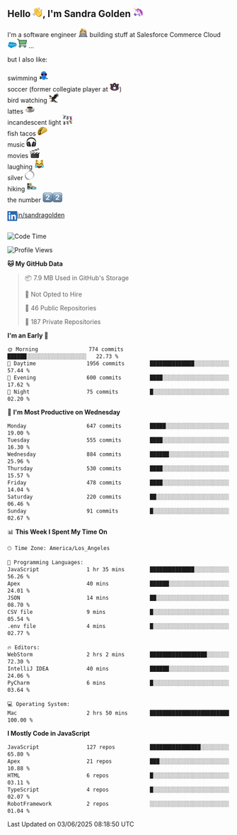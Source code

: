 ## Hello <img src="./static/emoji/wave.png" width="22" />, I'm Sandra Golden <img src="./static/emoji/unicorn-face.png" width="22" />

I'm a software engineer <img src="./static/emoji/female-technologist.png" width="22" /> building stuff at Salesforce Commerce Cloud <img src="./static/emoji/salesforce.png" width="22" /><img src="./static/emoji/commerce-cloud.png" width="22" />&nbsp;...

but I also like:<br/><br/>
swimming <img alt="swimming" src="./static/emoji/keep-swimming.png" width="22" /><br/>
soccer  (former collegiate player at <img src="./static/emoji/auburn.png" width="22" />)<br/>
bird watching <img src="./static/emoji/eagle.png" width="22" /><br/>
lattes <img src="./static/emoji/coffee.png" width="22" /><br/>
incandescent light <img src="./static/emoji/lights.png" width="22" /><br/>
fish tacos <img src="./static/emoji/taco.png" width="22" /><br/>
music <img src="./static/emoji/headphones.png" width="22" /><br/>
movies <img src="./static/emoji/movie-clapper.png" width="22" /><br/>
laughing <img src="./static/emoji/joy-cat.png" width="22" /><br/>
silver <img src="./static/emoji/silver-hoop.png" width="22" /><br/>
hiking <img src="./static/emoji/hiker.png" width="22" /><br/>
the number <img src="./static/emoji/two.png" width="22" /><img src="./static/emoji/two.png" width="22" />
<br/><br/>
<img align="left" alt="Sandra Golden | LinkedIn" width="22px" src="./static/emoji/linkedin.png" /> <a href="https://www.linkedin.com/in/sandragolden/">in/sandragolden</a>
<br/><br/>
<!--START_SECTION:waka-->
![Code Time](http://img.shields.io/badge/Code%20Time-905%20hrs%2058%20mins-blue)

![Profile Views](http://img.shields.io/badge/Profile%20Views-0-blue)

**🐱 My GitHub Data** 

> 📦 7.9 MB Used in GitHub's Storage 
 > 
> 🚫 Not Opted to Hire
 > 
> 📜 46 Public Repositories 
 > 
> 🔑 187 Private Repositories 
 > 
**I'm an Early 🐤** 

```text
🌞 Morning                774 commits         ██████░░░░░░░░░░░░░░░░░░░   22.73 % 
🌆 Daytime                1956 commits        ██████████████░░░░░░░░░░░   57.44 % 
🌃 Evening                600 commits         ████░░░░░░░░░░░░░░░░░░░░░   17.62 % 
🌙 Night                  75 commits          █░░░░░░░░░░░░░░░░░░░░░░░░   02.20 % 
```
📅 **I'm Most Productive on Wednesday** 

```text
Monday                   647 commits         █████░░░░░░░░░░░░░░░░░░░░   19.00 % 
Tuesday                  555 commits         ████░░░░░░░░░░░░░░░░░░░░░   16.30 % 
Wednesday                884 commits         ██████░░░░░░░░░░░░░░░░░░░   25.96 % 
Thursday                 530 commits         ████░░░░░░░░░░░░░░░░░░░░░   15.57 % 
Friday                   478 commits         ████░░░░░░░░░░░░░░░░░░░░░   14.04 % 
Saturday                 220 commits         ██░░░░░░░░░░░░░░░░░░░░░░░   06.46 % 
Sunday                   91 commits          █░░░░░░░░░░░░░░░░░░░░░░░░   02.67 % 
```


📊 **This Week I Spent My Time On** 

```text
🕑︎ Time Zone: America/Los_Angeles

💬 Programming Languages: 
JavaScript               1 hr 35 mins        ██████████████░░░░░░░░░░░   56.26 % 
Apex                     40 mins             ██████░░░░░░░░░░░░░░░░░░░   24.01 % 
JSON                     14 mins             ██░░░░░░░░░░░░░░░░░░░░░░░   08.70 % 
CSV file                 9 mins              █░░░░░░░░░░░░░░░░░░░░░░░░   05.54 % 
.env file                4 mins              █░░░░░░░░░░░░░░░░░░░░░░░░   02.77 % 

🔥 Editors: 
WebStorm                 2 hrs 2 mins        ██████████████████░░░░░░░   72.30 % 
IntelliJ IDEA            40 mins             ██████░░░░░░░░░░░░░░░░░░░   24.06 % 
PyCharm                  6 mins              █░░░░░░░░░░░░░░░░░░░░░░░░   03.64 % 

💻 Operating System: 
Mac                      2 hrs 50 mins       █████████████████████████   100.00 % 
```

**I Mostly Code in JavaScript** 

```text
JavaScript               127 repos           ████████████████░░░░░░░░░   65.80 % 
Apex                     21 repos            ███░░░░░░░░░░░░░░░░░░░░░░   10.88 % 
HTML                     6 repos             █░░░░░░░░░░░░░░░░░░░░░░░░   03.11 % 
TypeScript               4 repos             █░░░░░░░░░░░░░░░░░░░░░░░░   02.07 % 
RobotFramework           2 repos             ░░░░░░░░░░░░░░░░░░░░░░░░░   01.04 % 
```




 Last Updated on 03/06/2025 08:18:50 UTC
<!--END_SECTION:waka-->
